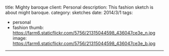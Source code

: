 title: Mighty baroque
client: Personal
description: This fashion sketch is about might baroque.
category: sketches
date: 2014/3/1
tags: 
- personal
- fashion
thumb: https://farm6.staticflickr.com/5756/21315044598_436047ce3e_n.jpg
image: https://farm6.staticflickr.com/5756/21315044598_436047ce3e_b.jpg
---
